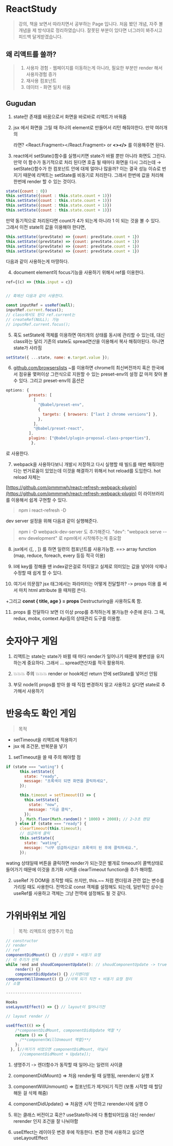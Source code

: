 # ReactStudy
> 강의, 책을 보면서 따라치면서 공부하는 Page 입니다.
> 처음 봤던 개념, 자주 볼 개념을 제 방식대로 정리하였습니다.
> 잘못된 부분이 있다면 너그러이 봐주시고 피드백 달게받겠습니다.


## 왜 리액트를 쓸까?

> 1. 사용자 경험 - 웹페이지를 이동하는게 아니라, 필요한 부분만 render 해서 사용자경험 증가
> 2. 재사용 컴포넌트
> 3. 데이터 - 화면 일치 쉬움

## Gugudan

1. state란 존재를 바꿈으로서 화면을 바로바로 리액트가 바꿔줌

2. jsx 에서 화면을 그릴 때 하나의 element로 만들어서 리턴 해줘야한다. 만약 여러개의 <div></div><div></div><div></div> 라면?
   <React.Fragment></React.Fragment> or **<></>** 를 이용해주면 된다.

3. react에서 setState()함수를 실행시키면 state가 바뀔 뿐만 아니라 화면도 그린다. 만약 이 함수가 동기적으로 처리 된다면 호출 될 때마다 화면을 다시 그리는데 → setState()함수가 한 컴포넌트 안에 대체 얼마나 많을까? 이는 결국 성능 이슈로 번지기 때문에 리액트는 setState를 비동기로 처리한다. 그래서 한번에 값을 처리해 한번에 render 할 수 있는 것이다.

```jsx
state({count : 0})
this.setState({count : this.state.count + 1)})
this.setState({count : this.state.count + 1)})
this.setState({count : this.state.count + 1)})
this.setState({count : this.state.count + 1)})
```

만약 동기적으로 처리된다면 count가 4가 되는게 아니라 1 이 되는 것을 볼 수 있다.  
그래서 이전 state의 값을 이용해야 한다면,
```jsx
this.setState((prevState) => {count: prevState.count + 1})
this.setState((prevState) => {count: prevState.count + 1})
this.setState((prevState) => {count: prevState.count + 1})
this.setState((prevState) => {count: prevState.count + 1})
```

다음과 같이 사용하는게 마땅하다.

4. document element의 focus기능을 사용하기 위해서 ref를 이용한다.
```jsx
ref={(c) => {this.input = c}}


// 훅에선 다음과 같이 사용한다.

const inputRef = useRef(null);
inputRef.current.focus();
// class에서도 된다 ref.current는
// createRef(NULL); 가능
// inputRef.current.focus();
```

5. 훅도 setState에 객체를 이용하면 여러개의 상태를 동시에 관리할 수 있는데, 대신 class와는 달리 기존의 state도 spread연산을 이용해서 복사 해줘야된다. 아니면 state가 사라짐
```jsx
setState({ ...state, name: e.target.value });
```

6. [github.com/browserslists](http://github.com/browserlists) ~를 이용하면 chrome의 최신버전까지 혹은 한국에서 점유율 몇퍼이상 그런식으로 지원할 수 있는 preset-env의 설정 값 마저 찾아 볼 수 있다. 그리고 preset-env의  옵션은

```jsx
options: {
          presets: [
            [
              "@babel/preset-env",
              {
                targets: { browsers: ["last 2 chrome versions"] },
              },
            ],
            "@babel/preset-react",
          ],
          plugins: ["@babel/plugin-proposal-class-properties"],
	       },
```

로 사용한다.

7. webpack을 사용하다보니 개발시 저장하고 다시 실행할 때 빌드를 매번 해줘야한다는 번거로움이 있었는데 이것을 해결하기 위해서 hot reload를 도입한다. hot reload 자체는 

[https://github.com/pmmmwh/react-refresh-webpack-plugin](https://github.com/pmmmwh/react-refresh-webpack-plugin) 이 라이브러리를 이용해서 쉽게 구현할 수 있다.

> npm i react-refresh -D

dev server 설정을 위해 다음과 같이 실행해준다.

> npm i -D webpack-dev-server 도 추가해준다.
"dev": "webpack serve --env development" 로 npm에서 시작해주는게 중요함

8. jsx에서 {[<component />, <component />, <component />]} 를 하면 일련의 컴포넌트를 사용가능함. ==> array function (map, reduce, foreach, every 등등 적극 이용)

9. li에 key를 정해줄 땐 index같은걸로 하지말고 실제로 의미있는 값을 넣어야 삭제나 수정할 때 쉽게 할 수 있다.

10. 여기서 의문점? jsx 태그에서는 파라미터는 어떻게 전달할까?
-> props 이용 **<Try value={v} index={i} />** 를 써서 마치 html attribute 쓸 때처럼 쓴다.

+그리고 **const { title, age } = props** Destructuring을 사용하도록 함.

11. props 를 전달하다 보면 더 이상 prop를 추적하는게 불가능한 수준에 온다. 그 때, redux, mobx, context Api등의 상태관리 도구를 이용함.

# 숫자야구 게임

1. 리액트는 state는 state가 바뀔 때 마다 render가 일어나기 때문에 불변성을 유지하는게 중요하다. 그래서 ... spread연산자를 적극 활용하자.

2.  💥💥💥 주의 💥💥💥 render or hook에선 return 안에 setState를 넣어선 안됨

3. 부모 node의 props를 받아 쓸 때 직접 변경하지 말고 사용하고 싶다면 state로 추가해서 사용하기

# 반응속도 확인 게임
> 목적
- setTimeout을 리액트에 적용하기
- jsx 에 조건문, 반복문을 넣기

1. setTimeout을 쓸 때 주의 해야할 점
```jsx
if (state === "wating") {
      this.setState({
        state: "ready",
        message: "초록색이 되면 화면을 클릭하세요",
      });

      this.timeout = setTimeout(() => {
        this.setState({
          state: "now",
          message: "지금 클릭",
        });
      }, Math.floor(Math.random() * 1000) + 2000); // 2~3초 랜덤
    } else if (state === "ready") {
      clearTimeout(this.timeout);
      // 성급하게 클릭
      this.setState({
        state: "wating",
        message: "너무 성급하시군요! 초록색이 된 후에 클릭하세요.",
      });
```
wating 상태일때 버튼을 클릭하면 render가 되는것은 별개로 timeout이 콜백상태로 들어가기 때문에 이것을 초기화 시켜줄 clearTimeout function을 추가 해야함.

2. useRef 가 DOM을 조작할 때도 쓰지만, this.~~ 처럼 렌더링과 관련 없는 변수를 가리킬 때도 사용한다. 전역으로 const 객체를 설정해도 되는데, 일반적인 상수는 useRef를 사용하고 객체는 그냥 전역에 설정해도 될 것 같다.

# 가위바위보 게임
> 목적:
리엑트의 생명주기 학습

```jsx
// constructor
// render
// ref
componentDidMount() {} //생성후 + 비동기 요청
// 이 주기가 반복
while !end and shoudComponentUpdate(): // shoudComponentUpdate -> true -> 변화됨
	render() {}
	componentDidUpdate() {} //리렌더링
componentWillUnmount() {} //삭제 되기 직전 + 비동기 요청 정리
// 소멸

---------------------------------

Hooks
useLayoutEffect() => {} // layout이 일어나기전

// layout render //

useEffect(() => {
    /*componentDidMount, componentDidUpdate 역할 */
    return () => {
      /**componentWillUnmount 역할}**/
    };
  }, [//여기가 비었으면 componentDidMount, 아닐시
      //componentDidMount + Update]);
```
1. 생명주기 -> 렌더함수가 동작할 때 일어나는 일련의 사이클

2. componentDidMount() => 처음 render될 때 실행됨, rerender시 실행 X

3. componentWillUnmount() => 컴포넌트가 제거되기 직전 (보통 시작할 때 할당 해둔 걸 삭제 해줌)

4. componentDidUpdate() => 처음엔 시작 안하고 rerender시에 실행 O

5. 위는 클래스 버전이고 훅은? useState하나에 다 통합되어있음 대신 render/ rerender 인지 조건을 잘 나눠야함

6. useEffect는 레이아웃 변경 후에 작동한다. 변경 전에 사용하고 싶으면 useLayoutEffect 
